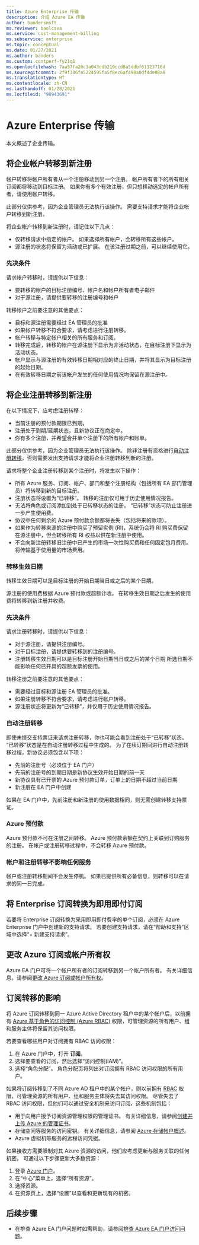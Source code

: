 ```yaml
---
title: Azure Enterprise 传输
description: 介绍 Azure EA 传输
author: bandersmsft
ms.reviewer: baolcsva
ms.service: cost-management-billing
ms.subservice: enterprise
ms.topic: conceptual
ms.date: 01/27/2021
ms.author: banders
ms.custom: contperf-fy21q1
ms.openlocfilehash: 7aa57fa20c3a043cdb210ccd8a5ddbf61323716d
ms.sourcegitcommit: 2f9f306fa5224595fa5f8ec6af498a0df4de08a8
ms.translationtype: HT
ms.contentlocale: zh-CN
ms.lasthandoff: 01/28/2021
ms.locfileid: "98943691"
---
```

# <a name="azure-enterprise-transfers"></a>Azure Enterprise 传输

本文概述了企业传输。

## <a name="transfer-an-enterprise-account-to-a-new-enrollment"></a>将企业帐户转移到新注册

帐户转移将帐户所有者从一个注册移动到另一个注册。 帐户所有者下的所有相关订阅都将移动到目标注册。 如果你有多个有效注册，但只想移动选定的帐户所有者，请使用帐户转移。

此部分仅供参考，因为企业管理员无法执行该操作。 需要支持请求才能将企业帐户转移到新注册。

将企业帐户转移到新注册时，请记住以下几点：

- 仅转移请求中指定的帐户。 如果选择所有帐户，会转移所有这些帐户。
- 源注册的状态将保留为活动或已扩展。 在该注册过期之前，可以继续使用它。

### <a name="prerequisites"></a>先决条件

请求帐户转移时，请提供以下信息：

- 要转移的帐户的目标注册编号、帐户名和帐户所有者电子邮件
- 对于源注册，请提供要转移的注册编号和帐户

转移帐户之前要注意的其他要点：

- 目标和源注册需要经过 EA 管理员的批准
- 如果帐户转移不符合要求，请考虑进行注册转移。
- 帐户转移与特定帐户相关的所有服务和订阅。
- 转移完成后，转移的帐户在源注册下显示为非活动状态，在目标注册下显示为活动状态。
- 帐户显示与源注册的有效转移日期相对应的终止日期，并将其显示为目标注册的起始日期。
- 在有效转移日期之前该帐户发生的任何使用情况均保留在源注册中。

## <a name="transfer-enterprise-enrollment-to-a-new-one"></a>将企业注册转移到新注册

在以下情况下，应考虑注册转移：

- 当前注册的预付款期限已到期。
- 注册处于到期/延期状态，且新协议正在商定中。
- 你有多个注册，并希望合并单个注册下的所有帐户和账单。

此部分仅供参考，因为企业管理员无法执行该操作。 除非注册有资格进行[自动注册转移](#auto-enrollment-transfer)，否则需要发出支持请求才能将企业注册转移到新的注册。

请求将整个企业注册转移到某个注册时，将发生以下操作：

- 所有 Azure 服务、订阅、帐户、部门和整个注册结构（包括所有 EA 部门管理员）将转移到新的目标注册。
- 注册状态将设置为“已转移”。 转移的注册仅可用于历史使用情况报告。
- 无法将角色或订阅添加到处于已转移状态的注册。 “已转移”状态可防止注册进一步产生使用费。
- 协议中任何剩余的 Azure 预付款余额都将丢失（包括将来的款项）。
-    如果作为转移来源的注册中购买了预留实例 (RI)，系统仍会将 RI 购买费保留在源注册中，但会转移所有 RI 权益以供在新注册中使用。
-    不会向新注册转移旧注册中已产生的市场一次性购买费和任何固定包月费用。 将传输基于使用量的市场费用。

### <a name="effective-transfer-date"></a>转移生效日期

转移生效日期可以是目标注册的开始日期当日或之后的某个日期。

源注册的使用费根据 Azure 预付款或超额计收。 在转移生效日期之后发生的使用费将转移到新注册并收费。

### <a name="prerequisites"></a>先决条件

请求注册转移时，请提供以下信息：

- 对于源注册，请提供注册编号。
- 对于目标注册，请提供要转移到的注册编号。
- 注册转移生效日期可以是目标注册开始日期当日或之后的某个日期 所选日期不能影响任何已开具的超额发票的使用。

转移注册之前要注意的其他要点：

- 需要经过目标和源注册 EA 管理员的批准。
- 如果注册转移不符合要求，请考虑进行帐户转移。
- 源注册状态将更新为“已转移”，并仅用于历史使用情况报告。

### <a name="auto-enrollment-transfer"></a>自动注册转移

即使未提交支持票证来请求注册转移，你也可能会看到注册处于“已转移”状态。 “已转移”状态是在自动注册转移过程中生成的。 为了在续订期间进行自动注册转移过程，新协议必须包含以下项：

- 先前的注册号（必须位于 EA 门户）
- 先前的注册号的到期日期是新协议生效开始日期的前一天
- 新协议具有已开票的 Azure 预付款订单，订单上的日期不超过当前日期
- 新注册在 EA 门户中创建

如果在 EA 门户中，先前注册和新注册的使用数据相同，则无需创建转移支持票证。

### <a name="azure-prepayment"></a>Azure 预付款

Azure 预付款不可在注册之间转移。 Azure 预付款余额在契约上关联到订购服务的注册。 在帐户或注册转移过程中，不会转移 Azure 预付款。

### <a name="no-services-affected-for-account-and-enrollment-transfers"></a>帐户和注册转移不影响任何服务

帐户或注册转移期间不会发生停机。 如果已提供所有必备信息，则转移可以在请求的同一日完成。

## <a name="transfer-an-enterprise-subscription-to-a-pay-as-you-go-subscription"></a>将 Enterprise 订阅转换为即用即付订阅

若要将 Enterprise 订阅转换为采用即用即付费率的单个订阅，必须在 Azure Enterprise 门户中创建新的支持请求。 若要创建支持请求，请在“帮助和支持”区域中选择“+ 新建支持请求”。 

## <a name="change-azure-subscription-or-account-ownership"></a>更改 Azure 订阅或帐户所有权

Azure EA 门户可将一个帐户所有者的订阅转移到另一个帐户所有者。 有关详细信息，请参阅[更改 Azure 订阅或帐户所有权](ea-portal-administration.md#change-azure-subscription-or-account-ownership)。

## <a name="subscription-transfer-effects"></a>订阅转移的影响

将 Azure 订阅转移到同一 Azure Active Directory 租户中的某个帐户后，以前拥有 [Azure 基于角色的访问控制 (Azure RBAC)](../../role-based-access-control/overview.md) 权限，可管理资源的所有用户、组和服务主体将保留其访问权限。

若要查看哪些用户对订阅拥有 RBAC 访问权限：

1. 在 Azure 门户中，打开 **订阅**。
2. 选择要查看的订阅，然后选择“访问控制(IAM)”。
3. 选择“角色分配”。 角色分配页将列出对订阅拥有 RBAC 访问权限的所有用户。

如果将订阅转移到了不同 Azure AD 租户中的某个帐户，则以前拥有 [RBAC](../../role-based-access-control/overview.md) 权限，可管理资源的所有用户、组和服务主体将失去其访问权限。 尽管失去了 RBAC 访问权限，但他们可以通过安全机制来访问订阅，这些机制包括：

- 用于向用户授予订阅资源管理权限的管理证书。 有关详细信息，请参阅[创建并上传 Azure 的管理证书](../../cloud-services/cloud-services-certs-create.md)。
- 存储空间等服务的访问密钥。 有关详细信息，请参阅 [Azure 存储帐户概述](../../storage/common/storage-account-overview.md)。
- Azure 虚拟机等服务的远程访问凭据。

如果接收方需要限制对其 Azure 资源的访问，他们应考虑更新与服务关联的任何机密。 可通过以下步骤更新大多数资源：

1. 登录 [Azure 门户](https://portal.azure.com/)。
2. 在“中心”菜单上，选择“所有资源”。
3. 选择资源。
4. 在资源页上，选择“设置”以查看和更新现有的机密。

## <a name="next-steps"></a>后续步骤

- 在排查 Azure EA 门户问题时如需帮助，请参阅[排查 Azure EA 门户访问问题](ea-portal-troubleshoot.md)。